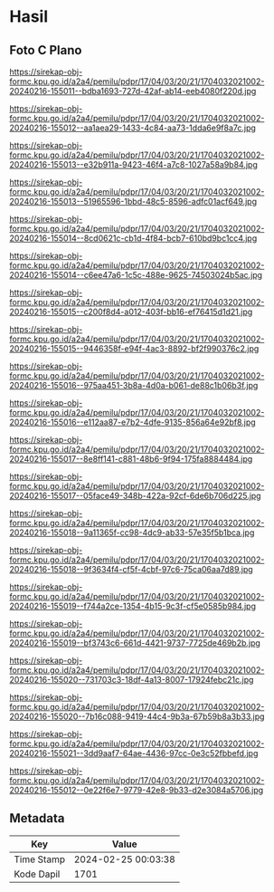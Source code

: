 # Hasil

## Foto C Plano

https://sirekap-obj-formc.kpu.go.id/a2a4/pemilu/pdpr/17/04/03/20/21/1704032021002-20240216-155011--bdba1693-727d-42af-ab14-eeb4080f220d.jpg

https://sirekap-obj-formc.kpu.go.id/a2a4/pemilu/pdpr/17/04/03/20/21/1704032021002-20240216-155012--aa1aea29-1433-4c84-aa73-1dda6e9f8a7c.jpg

https://sirekap-obj-formc.kpu.go.id/a2a4/pemilu/pdpr/17/04/03/20/21/1704032021002-20240216-155013--e32b911a-9423-46f4-a7c8-1027a58a9b84.jpg

https://sirekap-obj-formc.kpu.go.id/a2a4/pemilu/pdpr/17/04/03/20/21/1704032021002-20240216-155013--51965596-1bbd-48c5-8596-adfc01acf649.jpg

https://sirekap-obj-formc.kpu.go.id/a2a4/pemilu/pdpr/17/04/03/20/21/1704032021002-20240216-155014--8cd0621c-cb1d-4f84-bcb7-610bd9bc1cc4.jpg

https://sirekap-obj-formc.kpu.go.id/a2a4/pemilu/pdpr/17/04/03/20/21/1704032021002-20240216-155014--c6ee47a6-1c5c-488e-9625-74503024b5ac.jpg

https://sirekap-obj-formc.kpu.go.id/a2a4/pemilu/pdpr/17/04/03/20/21/1704032021002-20240216-155015--c200f8d4-a012-403f-bb16-ef76415d1d21.jpg

https://sirekap-obj-formc.kpu.go.id/a2a4/pemilu/pdpr/17/04/03/20/21/1704032021002-20240216-155015--9446358f-e94f-4ac3-8892-bf2f990376c2.jpg

https://sirekap-obj-formc.kpu.go.id/a2a4/pemilu/pdpr/17/04/03/20/21/1704032021002-20240216-155016--975aa451-3b8a-4d0a-b061-de88c1b06b3f.jpg

https://sirekap-obj-formc.kpu.go.id/a2a4/pemilu/pdpr/17/04/03/20/21/1704032021002-20240216-155016--e112aa87-e7b2-4dfe-9135-856a64e92bf8.jpg

https://sirekap-obj-formc.kpu.go.id/a2a4/pemilu/pdpr/17/04/03/20/21/1704032021002-20240216-155017--8e8ff141-c881-48b6-9f94-175fa8884484.jpg

https://sirekap-obj-formc.kpu.go.id/a2a4/pemilu/pdpr/17/04/03/20/21/1704032021002-20240216-155017--05face49-348b-422a-92cf-6de6b706d225.jpg

https://sirekap-obj-formc.kpu.go.id/a2a4/pemilu/pdpr/17/04/03/20/21/1704032021002-20240216-155018--9a11365f-cc98-4dc9-ab33-57e35f5b1bca.jpg

https://sirekap-obj-formc.kpu.go.id/a2a4/pemilu/pdpr/17/04/03/20/21/1704032021002-20240216-155018--9f3634f4-cf5f-4cbf-97c6-75ca06aa7d89.jpg

https://sirekap-obj-formc.kpu.go.id/a2a4/pemilu/pdpr/17/04/03/20/21/1704032021002-20240216-155019--f744a2ce-1354-4b15-9c3f-cf5e0585b984.jpg

https://sirekap-obj-formc.kpu.go.id/a2a4/pemilu/pdpr/17/04/03/20/21/1704032021002-20240216-155019--bf3743c6-661d-4421-9737-7725de469b2b.jpg

https://sirekap-obj-formc.kpu.go.id/a2a4/pemilu/pdpr/17/04/03/20/21/1704032021002-20240216-155020--731703c3-18df-4a13-8007-17924febc21c.jpg

https://sirekap-obj-formc.kpu.go.id/a2a4/pemilu/pdpr/17/04/03/20/21/1704032021002-20240216-155020--7b16c088-9419-44c4-9b3a-67b59b8a3b33.jpg

https://sirekap-obj-formc.kpu.go.id/a2a4/pemilu/pdpr/17/04/03/20/21/1704032021002-20240216-155021--3dd9aaf7-64ae-4436-97cc-0e3c52fbbefd.jpg

https://sirekap-obj-formc.kpu.go.id/a2a4/pemilu/pdpr/17/04/03/20/21/1704032021002-20240216-155012--0e22f6e7-9779-42e8-9b33-d2e3084a5706.jpg


## Metadata

| Key        | Value               |
| ---------- | ------------------- |
| Time Stamp | 2024-02-25 00:03:38 |
| Kode Dapil | 1701                |




